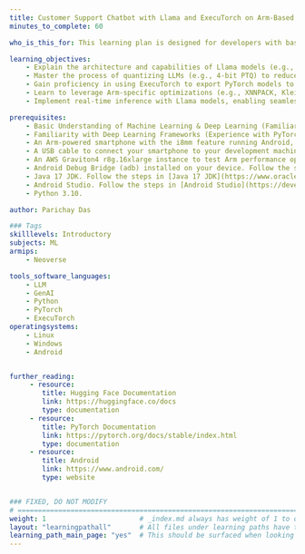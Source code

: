 ```yaml
---
title: Customer Support Chatbot with Llama and ExecuTorch on Arm-Based Mobile Devices (with Agentic AI Capabilities)
minutes_to_complete: 60

who_is_this_for: This learning plan is designed for developers with basic knowledge of Python, Mobile development, and machine learning concepts.It guides you through creating an on-device customer support chatbot using Meta's Llama models deployed via PyTorch's ExecuTorch runtime.The focus is on Arm-based Android devices.The chatbot will handle common customer queries (e.g., product info, troubleshooting) with low latency, privacy (no cloud dependency), and optimized performance.Incorporates agentic AI capabilities, transforming the chatbot from reactive (simple Q&A) to proactive and autonomous. Agentic AI enables the bot to plan multi-step actions, use external tools,reason over user intent, and adapt responses dynamically. This is achieved by extending the core LLM with tool-calling mechanisms and multi-agent orchestration.

learning_objectives: 
    - Explain the architecture and capabilities of Llama models (e.g., Llama 3.2 1B/3B) for mobile use.
    - Master the process of quantizing LLMs (e.g., 4-bit PTQ) to reduce model size and enable efficient inference on resource-constrained mobile devices.
    - Gain proficiency in using ExecuTorch to export PyTorch models to .pte format for on-device deployment.
    - Learn to leverage Arm-specific optimizations (e.g., XNNPACK, KleidiAI) to achieve 2-3x faster inference on Arm-based Android devices.
    - Implement real-time inference with Llama models, enabling seamless customer support interactions (e.g., handling FAQs, troubleshooting).

prerequisites:
    - Basic Understanding of Machine Learning & Deep Learning (Familiarity with concepts like supervised learning, neural networks, transfer learning and Understanding of model training, validation, & overfitting concepts).
    - Familiarity with Deep Learning Frameworks (Experience with PyTorch for building, training neural networks and Knowledge of Hugging Face Transformers for working with pre-trained LLMs.
    - An Arm-powered smartphone with the i8mm feature running Android, with 16GB of RAM.
    - A USB cable to connect your smartphone to your development machine.
    - An AWS Graviton4 r8g.16xlarge instance to test Arm performance optimizations, or any [Arm based instance](/learning-paths/servers-and-cloud-computing/csp/) from a cloud service provider or an on-premise Arm server or Arm based laptop.
    - Android Debug Bridge (adb) installed on your device. Follow the steps in [adb](https://developer.android.com/tools/adb) to install Android SDK Platform Tools. The adb tool is included in this package.
    - Java 17 JDK. Follow the steps in [Java 17 JDK](https://www.oracle.com/java/technologies/javase/jdk17-archive-downloads.html) to download and install JDK for host.
    - Android Studio. Follow the steps in [Android Studio](https://developer.android.com/studio) to download and install Android Studio for host.
    - Python 3.10.

author: Parichay Das

### Tags
skilllevels: Introductory
subjects: ML
armips:
    - Neoverse

tools_software_languages:
    - LLM
    - GenAI
    - Python
    - PyTorch
    - ExecuTorch
operatingsystems:
    - Linux
    - Windows
    - Android  


further_reading:
     - resource:
        title: Hugging Face Documentation
        link: https://huggingface.co/docs
        type: documentation
     - resource:
        title: PyTorch Documentation
        link: https://pytorch.org/docs/stable/index.html
        type: documentation
     - resource:
        title: Android 
        link: https://www.android.com/
        type: website


### FIXED, DO NOT MODIFY
# ================================================================================
weight: 1                       # _index.md always has weight of 1 to order correctly
layout: "learningpathall"       # All files under learning paths have this same wrapper
learning_path_main_page: "yes"  # This should be surfaced when looking for related content. Only set for _index.md of learning path content.
---
```

